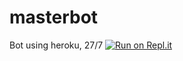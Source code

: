 # masterbot
Bot using heroku, 27/7
[![Run on Repl.it](https://repl.it/badge/github/shafriri2211/MusicBot)](https://repl.it/github/shafriri2211/MusicBot)